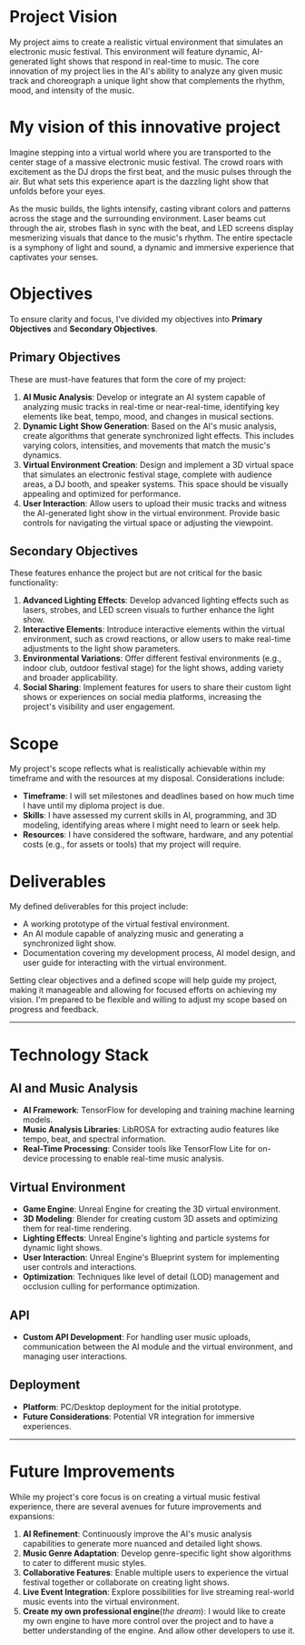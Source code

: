 # Project Vision

My project aims to create a realistic virtual environment that simulates an electronic music festival. This environment will feature dynamic, AI-generated light shows that respond in real-time to music. The core innovation of my project lies in the AI's ability to analyze any given music track and choreograph a unique light show that complements the rhythm, mood, and intensity of the music.

# My vision of this innovative project

Imagine stepping into a virtual world where you are transported to the center stage of a massive electronic music festival. The crowd roars with excitement as the DJ drops the first beat, and the music pulses through the air. But what sets this experience apart is the dazzling light show that unfolds before your eyes.

As the music builds, the lights intensify, casting vibrant colors and patterns across the stage and the surrounding environment. Laser beams cut through the air, strobes flash in sync with the beat, and LED screens display mesmerizing visuals that dance to the music's rhythm. The entire spectacle is a symphony of light and sound, a dynamic and immersive experience that captivates your senses.

# Objectives

To ensure clarity and focus, I've divided my objectives into **Primary Objectives** and **Secondary Objectives**.

## Primary Objectives

These are must-have features that form the core of my project:

1. **AI Music Analysis**: Develop or integrate an AI system capable of analyzing music tracks in real-time or near-real-time, identifying key elements like beat, tempo, mood, and changes in musical sections.
2. **Dynamic Light Show Generation**: Based on the AI's music analysis, create algorithms that generate synchronized light effects. This includes varying colors, intensities, and movements that match the music's dynamics.
3. **Virtual Environment Creation**: Design and implement a 3D virtual space that simulates an electronic festival stage, complete with audience areas, a DJ booth, and speaker systems. This space should be visually appealing and optimized for performance.
4. **User Interaction**: Allow users to upload their music tracks and witness the AI-generated light show in the virtual environment. Provide basic controls for navigating the virtual space or adjusting the viewpoint.

## Secondary Objectives

These features enhance the project but are not critical for the basic functionality:

1. **Advanced Lighting Effects**: Develop advanced lighting effects such as lasers, strobes, and LED screen visuals to further enhance the light show.
2. **Interactive Elements**: Introduce interactive elements within the virtual environment, such as crowd reactions, or allow users to make real-time adjustments to the light show parameters.
3. **Environmental Variations**: Offer different festival environments (e.g., indoor club, outdoor festival stage) for the light shows, adding variety and broader applicability.
4. **Social Sharing**: Implement features for users to share their custom light shows or experiences on social media platforms, increasing the project's visibility and user engagement.

# Scope

My project's scope reflects what is realistically achievable within my timeframe and with the resources at my disposal. Considerations include:

- **Timeframe**: I will set milestones and deadlines based on how much time I have until my diploma project is due.
- **Skills**: I have assessed my current skills in AI, programming, and 3D modeling, identifying areas where I might need to learn or seek help.
- **Resources**: I have considered the software, hardware, and any potential costs (e.g., for assets or tools) that my project will require.

# Deliverables

My defined deliverables for this project include:

- A working prototype of the virtual festival environment.
- An AI module capable of analyzing music and generating a synchronized light show.
- Documentation covering my development process, AI model design, and user guide for interacting with the virtual environment.

Setting clear objectives and a defined scope will help guide my project, making it manageable and allowing for focused efforts on achieving my vision. I'm prepared to be flexible and willing to adjust my scope based on progress and feedback.

--------------------

# Technology Stack

## AI and Music Analysis

- **AI Framework**: TensorFlow for developing and training machine learning models.
- **Music Analysis Libraries**: LibROSA for extracting audio features like tempo, beat, and spectral information.
- **Real-Time Processing**: Consider tools like TensorFlow Lite for on-device processing to enable real-time music analysis.

## Virtual Environment

- **Game Engine**: Unreal Engine for creating the 3D virtual environment.
- **3D Modeling**: Blender for creating custom 3D assets and optimizing them for real-time rendering.
- **Lighting Effects**: Unreal Engine's lighting and particle systems for dynamic light shows.
- **User Interaction**: Unreal Engine's Blueprint system for implementing user controls and interactions.
- **Optimization**: Techniques like level of detail (LOD) management and occlusion culling for performance optimization.

## API 

- **Custom API Development**: For handling user music uploads, communication between the AI module and the virtual environment, and managing user interactions.

## Deployment

- **Platform**: PC/Desktop deployment for the initial prototype.
- **Future Considerations**: Potential VR integration for immersive experiences.

--------------------

# Future Improvements

While my project's core focus is on creating a virtual music festival experience, there are several avenues for future improvements and expansions:

1. **AI Refinement**: Continuously improve the AI's music analysis capabilities to generate more nuanced and detailed light shows.
2. **Music Genre Adaptation**: Develop genre-specific light show algorithms to cater to different music styles.
3. **Collaborative Features**: Enable multiple users to experience the virtual festival together or collaborate on creating light shows.
4. **Live Event Integration**: Explore possibilities for live streaming real-world music events into the virtual environment.
5. **Create my own professional engine**(*the dream*): I would like to create my own engine to have more control over the project and to have a better understanding of the engine. And allow other developers to use it.
